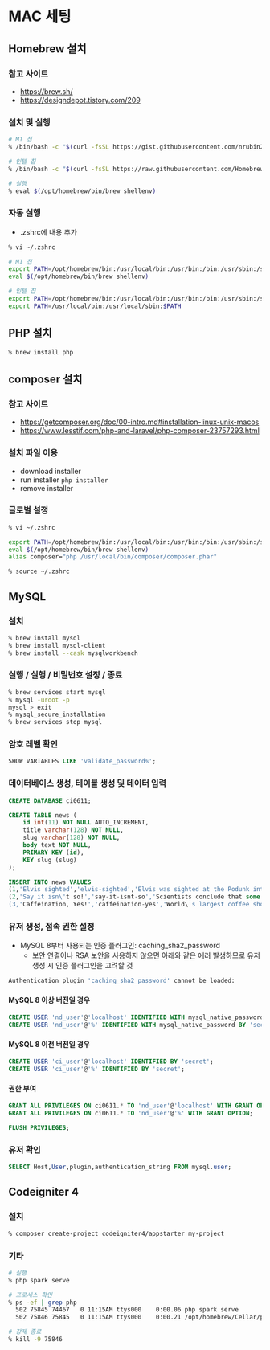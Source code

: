 # MAC 세팅

## Homebrew 설치

### 참고 사이트
* https://brew.sh/
* https://designdepot.tistory.com/209

### 설치 및 실행

```sh 
# M1 칩
% /bin/bash -c "$(curl -fsSL https://gist.githubusercontent.com/nrubin29/bea5aa83e8dfa91370fe83b62dad6dfa/raw/48f48f7fef21abb308e129a80b3214c2538fc611/homebrew_m1.sh)"

# 인텔 칩
% /bin/bash -c "$(curl -fsSL https://raw.githubusercontent.com/Homebrew/install/HEAD/install.sh)"

# 실행
% eval $(/opt/homebrew/bin/brew shellenv)
```


### 자동 실행
* .zshrc에 내용 추가

```sh
% vi ~/.zshrc

# M1 칩
export PATH=/opt/homebrew/bin:/usr/local/bin:/usr/bin:/bin:/usr/sbin:/sbin
eval $(/opt/homebrew/bin/brew shellenv)

# 인텔 칩
export PATH=/opt/homebrew/bin:/usr/local/bin:/usr/bin:/bin:/usr/sbin:/sbin
export PATH=/usr/local/bin:/usr/local/sbin:$PATH
```


## PHP 설치
```sh
% brew install php
```


## composer 설치

### 참고 사이트
* https://getcomposer.org/doc/00-intro.md#installation-linux-unix-macos
* https://www.lesstif.com/php-and-laravel/php-composer-23757293.html




### 설치 파일 이용
* download installer
* run installer ```	php installer ```
* remove installer

### 글로벌 설정
```sh
% vi ~/.zshrc

export PATH=/opt/homebrew/bin:/usr/local/bin:/usr/bin:/bin:/usr/sbin:/sbin
eval $(/opt/homebrew/bin/brew shellenv)
alias composer="php /usr/local/bin/composer/composer.phar"

% source ~/.zshrc
```

## MySQL

### 설치 
```sh
% brew install mysql
% brew install mysql-client
% brew install --cask mysqlworkbench
```

### 실행 / 실행 / 비밀번호 설정 / 종료
```sh
% brew services start mysql
% mysql -uroot -p
mysql > exit
% mysql_secure_installation
% brew services stop mysql
```

### 암호 레벨 확인
```sql
SHOW VARIABLES LIKE 'validate_password%';
```

### 데이터베이스 생성, 테이블 생성 및 데이터 입력
```sql
CREATE DATABASE ci0611;

CREATE TABLE news (
    id int(11) NOT NULL AUTO_INCREMENT,
    title varchar(128) NOT NULL,
    slug varchar(128) NOT NULL,
    body text NOT NULL,
    PRIMARY KEY (id),
    KEY slug (slug)
);

INSERT INTO news VALUES
(1,'Elvis sighted','elvis-sighted','Elvis was sighted at the Podunk internet cafe. It looked like he was writing a CodeIgniter app.'),
(2,'Say it isn\'t so!','say-it-isnt-so','Scientists conclude that some programmers have a sense of humor.'),
(3,'Caffeination, Yes!','caffeination-yes','World\'s largest coffee shop open onsite nested coffee shop for staff only.');
```

### 유저 생성, 접속 권한 설정

* MySQL 8부터 사용되는 인증 플러그인: caching_sha2_password
  * 보안 연결이나 RSA 보안을 사용하지 않으면 아래와 같은 에러 발생하므로 유저 생성 시 인증 플러그인을 고려할 것

```sh
Authentication plugin 'caching_sha2_password' cannot be loaded:
```

#### MySQL 8 이상 버전일 경우 
```sql
CREATE USER 'nd_user'@'localhost' IDENTIFIED WITH mysql_native_password BY 'secret';
CREATE USER 'nd_user'@'%' IDENTIFIED WITH mysql_native_password BY 'secret';
```

#### MySQL 8 이전 버전일 경우
```sql
CREATE USER 'ci_user'@'localhost' IDENTIFIED BY 'secret';
CREATE USER 'ci_user'@'%' IDENTIFIED BY 'secret';
```
#### 권한 부여
```sql
GRANT ALL PRIVILEGES ON ci0611.* TO 'nd_user'@'localhost' WITH GRANT OPTION;
GRANT ALL PRIVILEGES ON ci0611.* TO 'nd_user'@'%' WITH GRANT OPTION;

FLUSH PRIVILEGES;
```



### 유저 확인 
```sql
SELECT Host,User,plugin,authentication_string FROM mysql.user;
```

## Codeigniter 4

### 설치
```sh
% composer create-project codeigniter4/appstarter my-project
```

### 기타
```sh
# 실행
% php spark serve

# 프로세스 확인
% ps -ef | grep php
  502 75845 74467   0 11:15AM ttys000    0:00.06 php spark serve
  502 75846 75845   0 11:15AM ttys000    0:00.21 /opt/homebrew/Cellar/php/8.0.7/bin/php -S localhost:8080 -t /Users/hyunsung.lee/Desktop/yispg/ci4/ci0611_01/public/ /Users/hyunsung.lee/Desktop/yispg/ci4/ci0611_01/vendor/codeigniter4/framework/system/Commands/Server/rewrite.php

# 강제 종료 
% kill -9 75846
```






